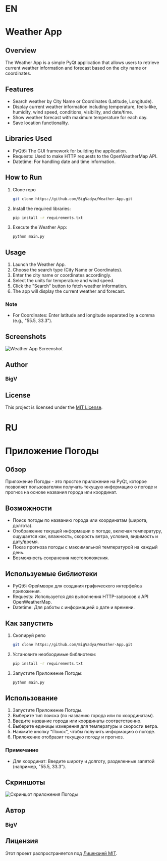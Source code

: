 # EN

# Weather App

## Overview

The Weather App is a simple PyQt application that allows users to retrieve current weather information and forecast based on the city name or coordinates.

## Features

- Search weather by City Name or Coordinates (Latitude, Longitude).
- Display current weather information including temperature, feels-like, humidity, wind speed, conditions, visibility, and date/time.
- Show weather forecast with maximum temperature for each day.
- Save location functionality.

## Libraries Used

- PyQt6: The GUI framework for building the application.
- Requests: Used to make HTTP requests to the OpenWeatherMap API.
- Datetime: For handling date and time information.

## How to Run

1. Clone repo

   ```bash
   git clone https://github.com/BigVadya/Weather-App.git
   ```

2. Install the required libraries:

   ```bash
   pip install -r requirements.txt
   ```

3. Execute the Weather App:

   ```bash
   python main.py
   ```

## Usage

1. Launch the Weather App.
2. Choose the search type (City Name or Coordinates).
3. Enter the city name or coordinates accordingly.
4. Select the units for temperature and wind speed.
5. Click the "Search" button to fetch weather information.
6. The app will display the current weather and forecast.

### Note

- For Coordinates: Enter latitude and longitude separated by a comma (e.g., "55.5, 33.3").

## Screenshots

![Weather App Screenshot](screen.png)

## Author

### BigV

## License

This project is licensed under the [MIT License](LICENSE).

# RU

# Приложение Погоды

## Обзор

Приложение Погоды - это простое приложение на PyQt, которое позволяет пользователям получать текущую информацию о погоде и прогноз на основе названия города или координат.

## Возможности

- Поиск погоды по названию города или координатам (широта, долгота).
- Отображение текущей информации о погоде, включая температуру, ощущается как, влажность, скорость ветра, условия, видимость и дату/время.
- Показ прогноза погоды с максимальной температурой на каждый день.
- Возможность сохранения местоположения.

## Используемые библиотеки

- PyQt6: Фреймворк для создания графического интерфейса приложения.
- Requests: Используется для выполнения HTTP-запросов к API OpenWeatherMap.
- Datetime: Для работы с информацией о дате и времени.

## Как запустить

1. Скопируй репо

   ```bash
   git clone https://github.com/BigVadya/Weather-App.git
   ```

2. Установите необходимые библиотеки:

   ```bash
   pip install -r requirements.txt
   ```

3. Запустите Приложение Погоды:

   ```bash
   python main.py
   ```

## Использование

1. Запустите Приложение Погоды.
2. Выберите тип поиска (по названию города или по координатам).
3. Введите название города или координаты соответственно.
4. Выберите единицы измерения для температуры и скорости ветра.
5. Нажмите кнопку "Поиск", чтобы получить информацию о погоде.
6. Приложение отобразит текущую погоду и прогноз.

### Примечание

- Для координат: Введите широту и долготу, разделенные запятой (например, "55.5, 33.3").

## Скриншоты

![Скриншот приложения Погоды](screen.png)

## Автор

### BigV

## Лицензия

Этот проект распространяется под [Лицензией MIT](LICENSE).
